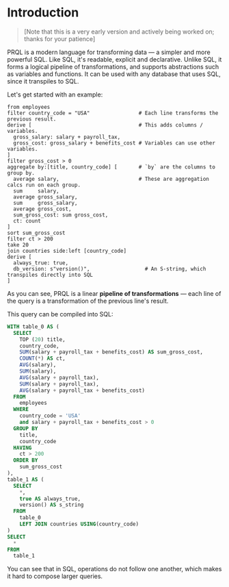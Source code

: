 # Introduction

> [Note that this is a very early version and actively being worked on; thanks for
your patience]

PRQL is a modern language for transforming data — a simpler and more powerful
SQL. Like SQL, it's readable, explicit and declarative. Unlike SQL, it forms a
logical pipeline of transformations, and supports abstractions such as variables
and functions. It can be used with any database that uses SQL, since it
transpiles to SQL.

Let's get started with an example:

```prql
from employees
filter country_code = "USA"                # Each line transforms the previous result.
derive [                                   # This adds columns / variables.
  gross_salary: salary + payroll_tax,
  gross_cost: gross_salary + benefits_cost # Variables can use other variables.
]
filter gross_cost > 0
aggregate by:[title, country_code] [       # `by` are the columns to group by.
  average salary,                          # These are aggregation calcs run on each group.
  sum     salary,
  average gross_salary,
  sum     gross_salary,
  average gross_cost,
  sum_gross_cost: sum gross_cost,
  ct: count
]
sort sum_gross_cost
filter ct > 200
take 20
join countries side:left [country_code]
derive [
  always_true: true,
  db_version: s"version()",                  # An S-string, which transpiles directly into SQL
]
```

As you can see, PRQL is a linear **pipeline of transformations** — each line of the
query is a transformation of the previous line's result.

This query can be compiled into SQL:

```sql
WITH table_0 AS (
  SELECT
    TOP (20) title,
    country_code,
    SUM(salary + payroll_tax + benefits_cost) AS sum_gross_cost,
    COUNT(*) AS ct,
    AVG(salary),
    SUM(salary),
    AVG(salary + payroll_tax),
    SUM(salary + payroll_tax),
    AVG(salary + payroll_tax + benefits_cost)
  FROM
    employees
  WHERE
    country_code = 'USA'
    and salary + payroll_tax + benefits_cost > 0
  GROUP BY
    title,
    country_code
  HAVING
    ct > 200
  ORDER BY
    sum_gross_cost
),
table_1 AS (
  SELECT
    *,
    true AS always_true,
    version() AS s_string
  FROM
    table_0
    LEFT JOIN countries USING(country_code)
)
SELECT
  *
FROM
  table_1
```

You can see that in SQL, operations do not follow one another, which makes it hard to compose larger queries.
